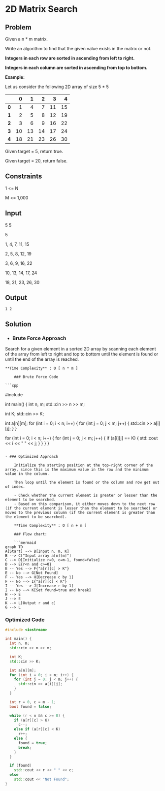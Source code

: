 # 2D Matrix Search

## Problem

Given a n * m matrix.

Write an algorithm to find that the given value exists in the matrix or not.

**Integers in each row are sorted in ascending from left to right.**

**Integers in each column are sorted in ascending from top to bottom.**

**Example:**

Let us consider the following 2D array of size 5 * 5

|    |  0 |  1 |  2 |  3 |  4 |
|----|---:|---:|---:|---:|---:|
|  **0** |  1 |  4 |  7 | 11 | 15 |
|  **1** |  2 |  5 |  8 | 12 | 19 |
|  **2** |  3 |  6 |  9 | 16 | 22 |
|  **3** | 10 | 13 | 14 | 17 | 24 |
|  **4** | 18 | 21 | 23 | 26 | 30 |

Given target = 5, return true.

Given target = 20, return false.

## Constraints

1 <= N

M <= 1,000

## Input

5 5

5

1, 4, 7, 11, 15

2, 5, 8, 12, 19

3, 6, 9, 16, 22

10, 13, 14, 17, 24

18, 21, 23, 26, 30

## Output

`1 2`

## Solution

- ### Brute Force Approach

Search for a given element in a sorted 2D array by scanning each element of the array from left to right and top to bottom until the element is found or until the end of the array is reached.

	**Time Complexity** : O [ n * m ]
	
		### Brute Force Code
		
	```cpp
#include <iostream>

int main() {
  int n, m;
  std::cin >> n >> m;

  int K;
  std::cin >> K;

  int a[n][m];
  for (int i = 0; i < n; i++) {
    for (int j = 0; j < m; j++) {
      std::cin >> a[i][j];
    }
  }

  for (int i = 0; i < n; i++) {
    for (int j = 0; j < m; j++) {
      if (a[i][j] == K) {
        std::cout << i << " " << j;
      }
    }
  }
}
```

- ### Optimized Approach

	Initialize the starting position at the top-right corner of the array, since this is the maximum value in the row and the minimum value in the column. 

	Then loop until the element is found or the column and row get out of index.
	
	- Check whether the current element is greater or lesser than the element to be searched. 
	- Based on this comparison, it either moves down to the next row (if the current element is lesser than the element to be searched) or moves to the previous column (if the current element is greater than the element to be searched).
	
	**Time Complexity** : O [ n + m ]
	
	### Flow chart:
	
	```mermaid
graph TD
A[Start] --> B[Input n, m, K]
B --> C["Input array a[n][m]"]
C --> D[Initialize r=0, c=m-1, found=false]
D --> E{r<n and c>=0}
E -- Yes --> F{"a[r][c] > K"}
E -- No --> G[Not Found]
F -- Yes --> H[Decrease c by 1]
F -- No --> I{"a[r][c] < K"}
I -- Yes --> J[Increase r by 1]
I -- No --> K[Set found=true and break]
H --> E
J --> E
K --> L[Output r and c]
G --> L
```

### Optimized Code

```cpp
#include <iostream>

int main() {
  int n, m;
  std::cin >> n >> m;

  int K;
  std::cin >> K;

  int a[n][m];
  for (int i = 0; i < n; i++) {
    for (int j = 0; j < m; j++) {
      std::cin >> a[i][j];
    }
  }

  int r = 0, c = m - 1;
  bool found = false;

  while (r < n && c >= 0) {
    if (a[r][c] > K)
      c--;
    else if (a[r][c] < K)
      r++;
    else {
      found = true;
      break;
    }
  }

  if (found)
    std::cout << r << " " << c;
  else
    std::cout << "Not Found";
}
```
